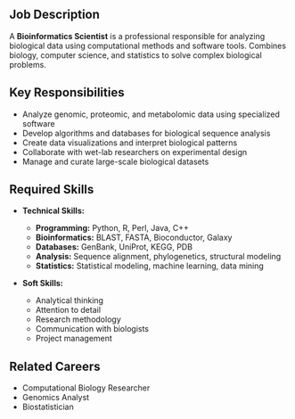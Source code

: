 ## Job Description
A **Bioinformatics Scientist** is a professional responsible for analyzing biological data using computational methods and software tools. Combines biology, computer science, and statistics to solve complex biological problems.

## Key Responsibilities
- Analyze genomic, proteomic, and metabolomic data using specialized software
- Develop algorithms and databases for biological sequence analysis
- Create data visualizations and interpret biological patterns
- Collaborate with wet-lab researchers on experimental design
- Manage and curate large-scale biological datasets

## Required Skills
- **Technical Skills:**
  - **Programming:** Python, R, Perl, Java, C++
  - **Bioinformatics:** BLAST, FASTA, Bioconductor, Galaxy
  - **Databases:** GenBank, UniProt, KEGG, PDB
  - **Analysis:** Sequence alignment, phylogenetics, structural modeling
  - **Statistics:** Statistical modeling, machine learning, data mining

- **Soft Skills:**
  - Analytical thinking
  - Attention to detail
  - Research methodology
  - Communication with biologists
  - Project management

## Related Careers
- Computational Biology Researcher
- Genomics Analyst
- Biostatistician